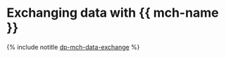 # Exchanging data with {{ mch-name }}

{% include notitle [dp-mch-data-exchange](../../_tutorials/dataplatform/dp-mch-data-exchange.md) %}
